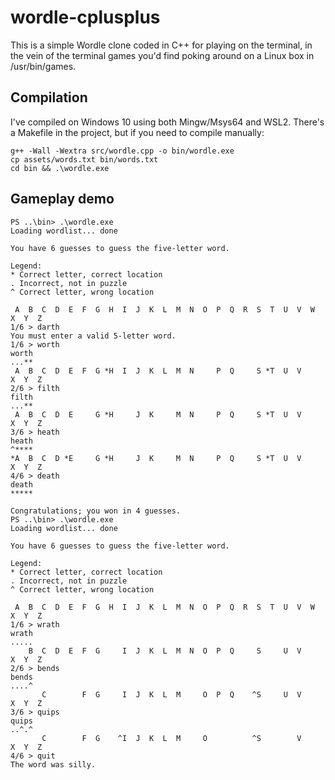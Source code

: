 # wordle-cplusplus

This is a simple Wordle clone coded in C++ for playing on the terminal, in
the vein of the terminal games you'd find poking around on a Linux box in /usr/bin/games.

## Compilation
I've compiled on Windows 10 using both Mingw/Msys64 and WSL2. There's a Makefile in the
project, but if you need to compile manually:

```
g++ -Wall -Wextra src/wordle.cpp -o bin/wordle.exe
cp assets/words.txt bin/words.txt
cd bin && .\wordle.exe
```

## Gameplay demo
```
PS ..\bin> .\wordle.exe
Loading wordlist... done

You have 6 guesses to guess the five-letter word.

Legend:
* Correct letter, correct location
. Incorrect, not in puzzle
^ Correct letter, wrong location

 A  B  C  D  E  F  G  H  I  J  K  L  M  N  O  P  Q  R  S  T  U  V  W  X  Y  Z
1/6 > darth
You must enter a valid 5-letter word.
1/6 > worth
worth
...**
 A  B  C  D  E  F  G *H  I  J  K  L  M  N     P  Q     S *T  U  V     X  Y  Z
2/6 > filth
filth
...**
 A  B  C  D  E     G *H     J  K     M  N     P  Q     S *T  U  V     X  Y  Z
3/6 > heath
heath
^****
*A  B  C  D *E     G *H     J  K     M  N     P  Q     S *T  U  V     X  Y  Z
4/6 > death
death
*****

Congratulations; you won in 4 guesses.
PS ..\bin> .\wordle.exe
Loading wordlist... done

You have 6 guesses to guess the five-letter word.

Legend:
* Correct letter, correct location
. Incorrect, not in puzzle
^ Correct letter, wrong location

 A  B  C  D  E  F  G  H  I  J  K  L  M  N  O  P  Q  R  S  T  U  V  W  X  Y  Z
1/6 > wrath
wrath
.....
    B  C  D  E  F  G     I  J  K  L  M  N  O  P  Q     S     U  V     X  Y  Z
2/6 > bends
bends
....^
       C        F  G     I  J  K  L  M     O  P  Q    ^S     U  V     X  Y  Z
3/6 > quips
quips
..^.^
       C        F  G    ^I  J  K  L  M     O          ^S        V     X  Y  Z
4/6 > quit
The word was silly.
```
